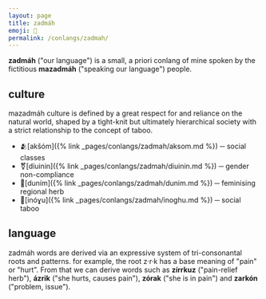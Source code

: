 ```yaml
---
layout: page
title: zadmáh
emoji: 🍵
permalink: /conlangs/zadmah/
---
```

**zadmáh** ("our language") is a small, a priori conlang of mine spoken by the fictitious **mazadmáh** ("speaking our language") people.

## culture
mazadmáh culture is defined by a great respect for and reliance on the natural world, shaped by a tight-knit but ultimately hierarchical society with a strict relationship to the concept of taboo.

* 🫂[akšóm]({% link _pages/conlangs/zadmah/aksom.md %}) ─ social classes
* ⚧️[díuinin]({% link _pages/conlangs/zadmah/diuinin.md %}) ─ gender non-compliance
* 🍵[duním]({% link _pages/conlangs/zadmah/dunim.md %}) ─ feminising regional herb
* 🍃[inóɣu]({% link _pages/conlangs/zadmah/inoghu.md %}) ─ social taboo

## language
zadmáh words are derived via an expressive system of tri-consonantal roots and patterns. for example, the root z·r·k has a base meaning of "pain" or "hurt". From that we can derive words such as **zírrkuz** ("pain-relief herb"), **ázrik** ("she hurts, causes pain"), **zórak** ("she is in pain") and **zarkón** ("problem, issue").
